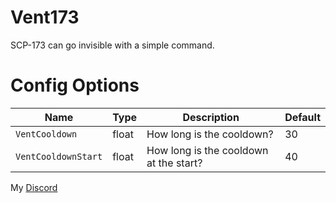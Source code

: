 # Vent173
SCP-173 can go invisible with a simple command.
# Config Options
| Name | Type | Description | Default |
| --- | --- | --- | --- |
| `VentCooldown`| float | How long is the cooldown? | 30 |
| `VentCooldownStart`| float | How long is the cooldown at the start? | 40 |

My [Discord](http://discordapp.com/users/383725483256315905)
